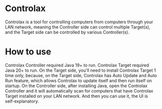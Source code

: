 # Controlax
Controlax is a tool for controlling computers from computers through your LAN network, meaning the Controller side can control multiple Target(s), and the Target side can be controlled by various Controller(s).

# How to use
Controlax Controller required Java 19+ to run.
Controlax Target required Java 20+ to run.
On the Target side, you'll need to install Controlax Target 1 time only, because, on the Target side, Controlax has Auto Update and Auto Run feature, which allows Controlax to update itself and then run itself on startup.
On the Controller side, after installing Java, open the Controlax Controller and it will automatically scan for computers that have Controlax Target installed on your LAN network. And then you can use it, the UI is self-explanatory.
